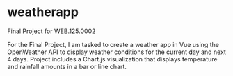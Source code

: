 # weatherapp
Final Project for WEB.125.0002

For the Final Project, I am tasked to create a weather app in Vue using the OpenWeather API to display weather conditions for the current day and next 4 days. Project includes a Chart.js visualization that displays temperature and rainfall amounts in a bar or line chart. 
